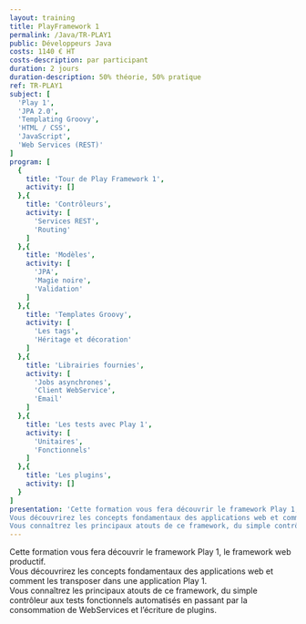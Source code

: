 ```yaml
---
layout: training
title: PlayFramework 1
permalink: /Java/TR-PLAY1
public: Développeurs Java
costs: 1140 € HT
costs-description: par participant
duration: 2 jours
duration-description: 50% théorie, 50% pratique
ref: TR-PLAY1
subject: [
  'Play 1',
  'JPA 2.0',
  'Templating Groovy',
  'HTML / CSS',
  'JavaScript',
  'Web Services (REST)'
]
program: [
  {
    title: 'Tour de Play Framework 1',
    activity: []
  },{
    title: 'Contrôleurs',
    activity: [
      'Services REST',
      'Routing'
    ]
  },{
    title: 'Modèles',
    activity: [
      'JPA',
      'Magie noire',
      'Validation'
    ]
  },{
    title: 'Templates Groovy',
    activity: [
      'Les tags',
      'Héritage et décoration'
    ]
  },{
    title: 'Librairies fournies',
    activity: [
      'Jobs asynchrones',
      'Client WebService',
      'Email'
    ]
  },{
    title: 'Les tests avec Play 1',
    activity: [
      'Unitaires',
      'Fonctionnels'
    ]
  },{
    title: 'Les plugins',
    activity: []
  }
]
presentation: 'Cette formation vous fera découvrir le framework Play 1, le framework web productif.
Vous découvrirez les concepts fondamentaux des applications web et comment les transposer dans une application Play 1.
Vous connaîtrez les principaux atouts de ce framework, du simple contrôleur aux tests fonctionnels automatisés en passant par la consommation de WebServices et l’écriture de plugins.'
---
```


Cette formation vous fera découvrir le framework Play 1, le framework web productif.  
Vous découvrirez les concepts fondamentaux des applications web et comment les transposer dans une application Play 1.  
Vous connaîtrez les principaux atouts de ce framework, du simple contrôleur aux tests fonctionnels automatisés en passant par la consommation de WebServices et l’écriture de plugins.
